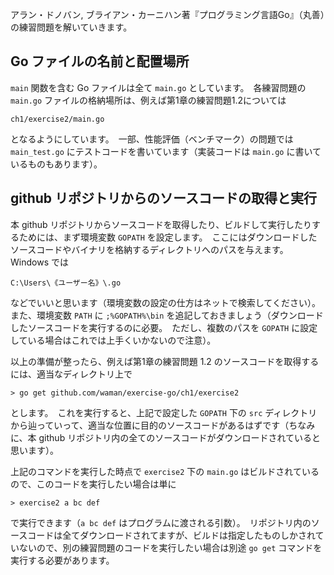 アラン・ドノバン, ブライアン・カーニハン著『プログラミング言語Go』（丸善）の練習問題を解いていきます。

## Go ファイルの名前と配置場所
`main` 関数を含む Go ファイルは全て `main.go` としています。　各練習問題の `main.go` ファイルの格納場所は、例えば第1章の練習問題1.2については

  `ch1/exercise2/main.go`
  
となるようにしています。　一部、性能評価（ベンチマーク）の問題では `main_test.go` にテストコードを書いています（実装コードは `main.go` に書いているものもあります）。

## github リポジトリからのソースコードの取得と実行
本 github リポジトリからソースコードを取得したり、ビルドして実行したりするためには、まず環境変数 `GOPATH` を設定します。　ここにはダウンロードしたソースコードやバイナリを格納するディレクトリへのパスを与えます。　Windows では

  `C:\Users\《ユーザー名》\.go`
  
などでいいと思います（環境変数の設定の仕方はネットで検索してください）。　また、環境変数 `PATH` に `;%GOPATH%\bin` を追記しておきましょう（ダウンロードしたソースコードを実行するのに必要。　ただし、複数のパスを `GOPATH` に設定している場合はこれでは上手くいかないので注意）。

以上の準備が整ったら、例えば第1章の練習問題 1.2 のソースコードを取得するには、適当なディレクトリ上で

  `> go get github.com/waman/exercise-go/ch1/exercise2`
  
とします。　これを実行すると、上記で設定した `GOPATH` 下の `src` ディレクトリから辿っていって、適当な位置に目的のソースコードがあるはずです（ちなみに、本 github リポジトリ内の全てのソースコードがダウンロードされていると思います）。

上記のコマンドを実行した時点で `exercise2` 下の `main.go` はビルドされているので、このコードを実行したい場合は単に

  `> exercise2 a bc def`
  
で実行できます（`a bc def` はプログラムに渡される引数）。　リポジトリ内のソースコードは全てダウンロードされてますが、ビルドは指定したものしかされていないので、別の練習問題のコードを実行したい場合は別途 `go get` コマンドを実行する必要があります。
